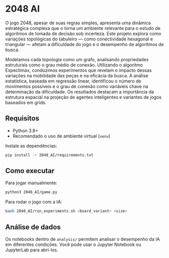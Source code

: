 # 2048 AI

O jogo 2048, apesar de suas regras simples, apresenta uma dinâmica estratégica complexa que o torna um ambiente relevante para o estudo de algoritmos de tomada de decisão sob incerteza. Este projeto explora como variações topológicas do tabuleiro — como conectividade hexagonal e triangular — afetam a dificuldade do jogo e o desempenho de algoritmos de busca.

Modelamos cada topologia como um grafo, analisando propriedades estruturais como o grau médio de conexão. Utilizando o algoritmo Expectimax, conduzimos experimentos que revelam o impacto dessas variações na mobilidade das peças e na eficácia da busca. A análise estatística, baseada em regressão linear, identificou o número de movimentos possíveis e o grau de conexão como variáveis chave na determinação da dificuldade. Os resultados destacam a importância da estrutura espacial na projeção de agentes inteligentes e variantes de jogos baseados em grids.


## Requisitos

- Python 3.8+
- Recomendado o uso de ambiente virtual (`venv`)

Instale as dependências:

```bash
pip install -r 2048_AI/requirements.txt
```

## Como executar

Para jogar manualmente:

```bash
python3 2048_AI/game.py
```

Para rodar o jogo com a IA:

```bash
bash 2048_AI/run_experiments.sh <board_variant> <size>
```

## Análise de dados

Os notebooks dentro de `analysis/` permitem analisar o desempenho da IA em diferentes condições. Você pode usar o Jupyter Notebook ou JupyterLab para abri-los.
